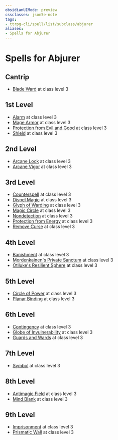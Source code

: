 ```yaml
---
obsidianUIMode: preview
cssclasses: json5e-note
tags:
- ttrpg-cli/spell/list/subclass/abjurer
aliases:
- Spells for Abjurer
---
```

# Spells for Abjurer

## Cantrip

- [Blade Ward](Інструменти%20ДМ/CLI/spells/blade-ward-xphb.md "XPHB") at class level 3

## 1st Level

- [Alarm](Інструменти%20ДМ/CLI/spells/alarm-xphb.md "XPHB") at class level 3
- [Mage Armor](Інструменти%20ДМ/CLI/spells/mage-armor-xphb.md "XPHB") at class level 3
- [Protection from Evil and Good](Інструменти%20ДМ/CLI/spells/protection-from-evil-and-good-xphb.md "XPHB") at class level 3
- [Shield](Інструменти%20ДМ/CLI/spells/shield-xphb.md "XPHB") at class level 3

## 2nd Level

- [Arcane Lock](Інструменти%20ДМ/CLI/spells/arcane-lock-xphb.md "XPHB") at class level 3
- [Arcane Vigor](Інструменти%20ДМ/CLI/spells/arcane-vigor-xphb.md "XPHB") at class level 3

## 3rd Level

- [Counterspell](Інструменти%20ДМ/CLI/spells/counterspell-xphb.md "XPHB") at class level 3
- [Dispel Magic](Інструменти%20ДМ/CLI/spells/dispel-magic-xphb.md "XPHB") at class level 3
- [Glyph of Warding](Інструменти%20ДМ/CLI/spells/glyph-of-warding-xphb.md "XPHB") at class level 3
- [Magic Circle](Інструменти%20ДМ/CLI/spells/magic-circle-xphb.md "XPHB") at class level 3
- [Nondetection](Інструменти%20ДМ/CLI/spells/nondetection-xphb.md "XPHB") at class level 3
- [Protection from Energy](Інструменти%20ДМ/CLI/spells/protection-from-energy-xphb.md "XPHB") at class level 3
- [Remove Curse](Інструменти%20ДМ/CLI/spells/remove-curse-xphb.md "XPHB") at class level 3

## 4th Level

- [Banishment](Інструменти%20ДМ/CLI/spells/banishment-xphb.md "XPHB") at class level 3
- [Mordenkainen's Private Sanctum](Інструменти%20ДМ/CLI/spells/mordenkainens-private-sanctum-xphb.md "XPHB") at class level 3
- [Otiluke's Resilient Sphere](Інструменти%20ДМ/CLI/spells/otilukes-resilient-sphere-xphb.md "XPHB") at class level 3

## 5th Level

- [Circle of Power](Інструменти%20ДМ/CLI/spells/circle-of-power-xphb.md "XPHB") at class level 3
- [Planar Binding](Інструменти%20ДМ/CLI/spells/planar-binding-xphb.md "XPHB") at class level 3

## 6th Level

- [Contingency](Інструменти%20ДМ/CLI/spells/contingency-xphb.md "XPHB") at class level 3
- [Globe of Invulnerability](Інструменти%20ДМ/CLI/spells/globe-of-invulnerability-xphb.md "XPHB") at class level 3
- [Guards and Wards](Інструменти%20ДМ/CLI/spells/guards-and-wards-xphb.md "XPHB") at class level 3

## 7th Level

- [Symbol](Інструменти%20ДМ/CLI/spells/symbol-xphb.md "XPHB") at class level 3

## 8th Level

- [Antimagic Field](Інструменти%20ДМ/CLI/spells/antimagic-field-xphb.md "XPHB") at class level 3
- [Mind Blank](Інструменти%20ДМ/CLI/spells/mind-blank-xphb.md "XPHB") at class level 3

## 9th Level

- [Imprisonment](Інструменти%20ДМ/CLI/spells/imprisonment-xphb.md "XPHB") at class level 3
- [Prismatic Wall](Інструменти%20ДМ/CLI/spells/prismatic-wall-xphb.md "XPHB") at class level 3